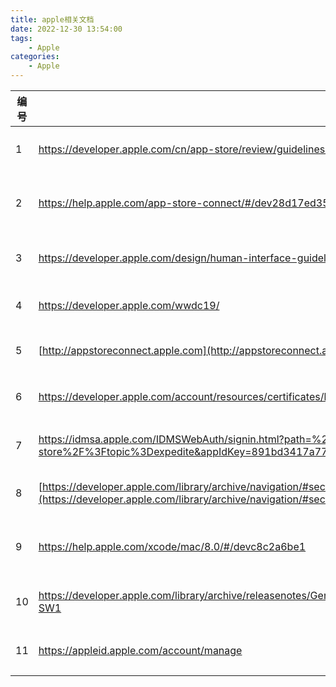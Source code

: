 ```yaml
---
title: apple相关文档
date: 2022-12-30 13:54:00
tags:
    - Apple
categories:
    - Apple
---
```


|  编号 |  地址    |  备注                     |
| ---- | ------- | ----------------------- |
| 1    | https://developer.apple.com/cn/app-store/review/guidelines/#design | Apple审核文档           |
| 2    | https://help.apple.com/app-store-connect/#/dev28d17ed35      | App store的操作说明文档 |
| 3    | https://developer.apple.com/design/human-interface-guidelines/ios/overview/themes/ | iOS 人机交互文档        |
| 4    | https://developer.apple.com/wwdc19/                          | WWDC 发布视频           |
| 5    | [http://appstoreconnect.apple.com](http://appstoreconnect.apple.com/) | App store 后台          |
| 6    | https://developer.apple.com/account/resources/certificates/list | App证书管理后台         |
| 7    | https://idmsa.apple.com/IDMSWebAuth/signin.html?path=%2Fcontact%2Fapp-store%2F%3Ftopic%3Dexpedite&appIdKey=891bd3417a7776362562d2197f89480a8547b108fd934911bcbea0110d07f757 | 反馈及申请加速后台      |
| 8    | [https://developer.apple.com/library/archive/navigation/#section=Resource%20Types&topic=Sample%20Code](https://developer.apple.com/library/archive/navigation/#section=Resource Types&topic=Sample Code) | Apple 官方技术文档      |
| 9   | https://help.apple.com/xcode/mac/8.0/#/devc8c2a6be1          | Apple开发工具说明文档   |
| 10   | https://developer.apple.com/library/archive/releasenotes/General/WhatsNewIniOS/Introduction/Introduction.html#//apple_ref/doc/uid/TP40008244-SW1 | iOS系统版本文档         |
| 11 | https://appleid.apple.com/account/manage | 账号更新、换绑 |

